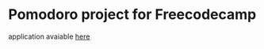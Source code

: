 # Pomodoro project for Freecodecamp

application avaiable [here](https://upbeat-thompson-090048.netlify.app/) 

